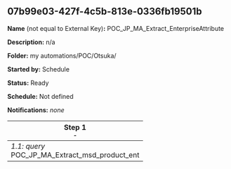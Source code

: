 ## 07b99e03-427f-4c5b-813e-0336fb19501b

**Name** (not equal to External Key)**:** POC_JP_MA_Extract_EnterpriseAttribute

**Description:** n/a

**Folder:** my automations/POC/Otsuka/

**Started by:** Schedule

**Status:** Ready

**Schedule:** Not defined

**Notifications:** _none_


| Step 1<br>_<small>-</small>_ |
| --- |
| _1.1: query_<br>POC_JP_MA_Extract_msd_product_ent |
